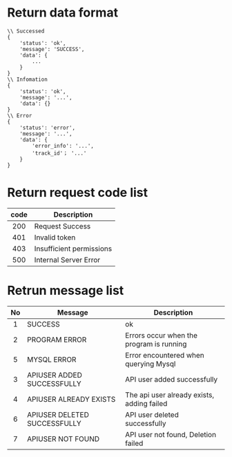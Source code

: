 # Return data format

```
\\ Successed
{
    'status': 'ok',
    'message': 'SUCCESS',
    'data': {
        ...
    }
}
\\ Infomation
{
    'status': 'ok',
    'message': '...',
    'data': {}
}
\\ Error
{
    'status': 'error',
    'message': '...',
    'data': {
        'error_info': '...',
        'track_id'； '...'
    }
}
```

# Return request code list
| code | Description |
|:-----:|-----|
| 200 | Request Success |
| 401 | Invalid token |
| 403 | Insufficient permissions |
| 500 | Internal Server Error |

# Retrun message list
| No | Message | Description |
|:-----:|-----|-----|
| 1 | SUCCESS | ok |
| 2 | PROGRAM ERROR | Errors occur when the program is running |
| 5 | MYSQL ERROR | Error encountered when querying Mysql |
| 3 | APIUSER ADDED SUCCESSFULLY | API user added successfully |
| 4 | APIUSER ALREADY EXISTS | The api user already exists, adding failed |
| 6 | APIUSER DELETED SUCCESSFULLY | API user deleted successfully |
| 7 | APIUSER NOT FOUND | API user not found, Deletion failed |
